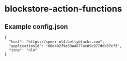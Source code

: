# blockstore-action-functions

## Example config.json

```
{
  "host": "https://speer-nl4.bettyblocks.com",
  "applicationId": "66d402f9e38a4877ac89c977ddb37cf3",
  "zone": "nl4"
}
```
